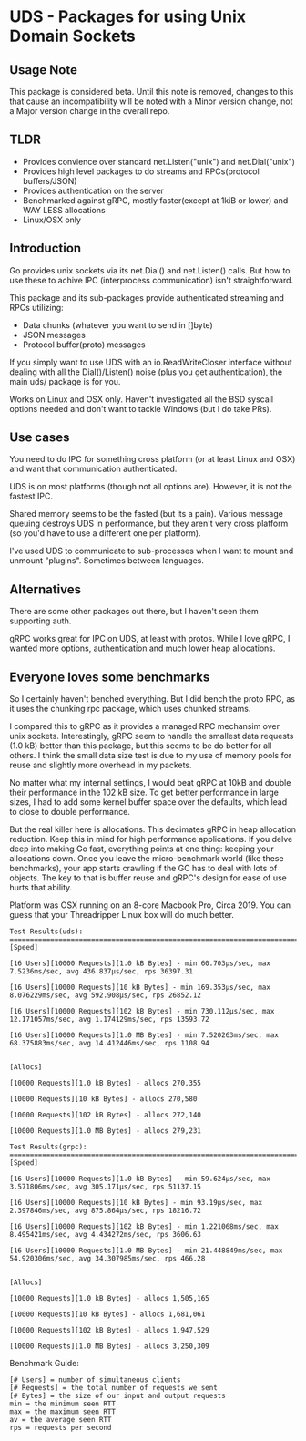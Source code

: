 # UDS - Packages for using Unix Domain Sockets

## Usage Note
This package is considered beta. Until this note is removed, changes to this that cause an incompatibility will be noted with a Minor version change, not a Major version change in
the overall repo.

## TLDR

- Provides convience over standard net.Listen("unix") and net.Dial("unix")
- Provides high level packages to do streams and RPCs(protocol buffers/JSON)
- Provides authentication on the server
- Benchmarked against gRPC, mostly faster(except at 1kiB or lower) and WAY LESS allocations
- Linux/OSX only

## Introduction
Go provides unix sockets via its net.Dial() and net.Listen() calls.  But how to use these to achive IPC (interprocess communication) isn't straightforward.

This package and its sub-packages provide authenticated streaming and RPCs utilizing:
- Data chunks (whatever you want to send in []byte)
- JSON messages
- Protocol buffer(proto) messages

If you simply want to use UDS with an io.ReadWriteCloser interface without
dealing with all the Dial()/Listen() noise (plus you get authentication), the main uds/ package is for you.

Works on Linux and OSX only. Haven't investigated all the BSD syscall options needed and don't want to tackle Windows (but I do take PRs).

## Use cases

You need to do IPC for something cross platform (or at least Linux and OSX) and
want that communication authenticated.

UDS is on most platforms (though not all options are). However, it is not the fastest IPC. 

Shared memory seems to be the fasted (but its a pain). Various message queuing destroys UDS in performance, but they aren't very cross platform (so you'd have to use a different one per platform).

I've used UDS to communicate to sub-processes when I want to mount and unmount "plugins".  Sometimes between languages.

## Alternatives

There are some other packages out there, but I haven't seen them supporting auth.

gRPC works great for IPC on UDS, at least with protos. While I love gRPC, I wanted more options, authentication and much lower heap allocations.

## Everyone loves some benchmarks

So I certainly haven't benched everything. But I did bench the proto RPC, as it uses the chunking rpc package, which uses chunked streams. 

I compared this to gRPC as it provides a managed RPC mechansim over unix sockets. Interestingly, gRPC seem to handle the smallest data requests (1.0 kB) better than this package, but this seems to be do better for all others. I think the small data size test is due to my use of memory pools for reuse and slightly more overhead in my packets.

No matter what my internal settings, I would beat gRPC at 10kB and double their performance in the 102 kB size.  To get better performance in large sizes, I had to add some kernel buffer space over the defaults, which lead to close to double performance.

But the real killer here is allocations. This decimates gRPC in heap allocation reduction. Keep this in mind for high performance applications. If you delve deep into making Go fast, everything points at one thing: keeping your allocations down. Once you leave the micro-benchmark world (like these benchmarks), your app starts crawling if the GC has to deal with lots of objects. The key to that is buffer reuse and gRPC's design for ease of use hurts that ability.

Platform was OSX running on an 8-core Macbook Pro, Circa 2019. You can guess that your Threadripper Linux box will do much better.

```
Test Results(uds):
==========================================================================
[Speed]

[16 Users][10000 Requests][1.0 kB Bytes] - min 60.703µs/sec, max 7.5236ms/sec, avg 436.837µs/sec, rps 36397.31

[16 Users][10000 Requests][10 kB Bytes] - min 169.353µs/sec, max 8.076229ms/sec, avg 592.908µs/sec, rps 26852.12

[16 Users][10000 Requests][102 kB Bytes] - min 730.112µs/sec, max 12.171057ms/sec, avg 1.174129ms/sec, rps 13593.72

[16 Users][10000 Requests][1.0 MB Bytes] - min 7.520263ms/sec, max 68.375883ms/sec, avg 14.412446ms/sec, rps 1108.94


[Allocs]

[10000 Requests][1.0 kB Bytes] - allocs 270,355

[10000 Requests][10 kB Bytes] - allocs 270,580

[10000 Requests][102 kB Bytes] - allocs 272,140

[10000 Requests][1.0 MB Bytes] - allocs 279,231

Test Results(grpc):
==========================================================================
[Speed]

[16 Users][10000 Requests][1.0 kB Bytes] - min 59.624µs/sec, max 3.571806ms/sec, avg 305.171µs/sec, rps 51137.15

[16 Users][10000 Requests][10 kB Bytes] - min 93.19µs/sec, max 2.397846ms/sec, avg 875.864µs/sec, rps 18216.72

[16 Users][10000 Requests][102 kB Bytes] - min 1.221068ms/sec, max 8.495421ms/sec, avg 4.434272ms/sec, rps 3606.63

[16 Users][10000 Requests][1.0 MB Bytes] - min 21.448849ms/sec, max 54.920306ms/sec, avg 34.307985ms/sec, rps 466.28


[Allocs]

[10000 Requests][1.0 kB Bytes] - allocs 1,505,165

[10000 Requests][10 kB Bytes] - allocs 1,681,061

[10000 Requests][102 kB Bytes] - allocs 1,947,529

[10000 Requests][1.0 MB Bytes] - allocs 3,250,309
```

Benchmark Guide: 
```
[# Users] = number of simultaneous clients
[# Requests] = the total number of requests we sent
[# Bytes] = the size of our input and output requests
min = the minimum seen RTT
max = the maximum seen RTT
av = the average seen RTT
rps = requests per second
```
